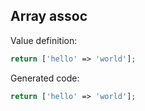 ## Array assoc

Value definition:

```php
return ['hello' => 'world']; 
```

Generated code:

```php
return ['hello' => 'world'];
```

